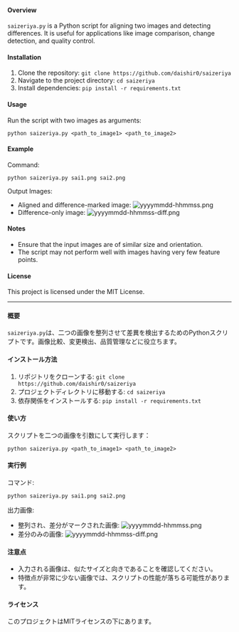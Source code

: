 #### Overview
`saizeriya.py` is a Python script for aligning two images and detecting differences. It is useful for applications like image comparison, change detection, and quality control.

#### Installation
1. Clone the repository: `git clone https://github.com/daishir0/saizeriya`
2. Navigate to the project directory: `cd saizeriya`
3. Install dependencies: `pip install -r requirements.txt`

#### Usage
Run the script with two images as arguments:
```
python saizeriya.py <path_to_image1> <path_to_image2>
```

#### Example
Command:
```
python saizeriya.py sai1.png sai2.png
```
Output Images:
- Aligned and difference-marked image: ![yyyymmdd-hhmmss.png](yyyymmdd-hhmmss.png)
- Difference-only image: ![yyyymmdd-hhmmss-diff.png](yyyymmdd-hhmmss-diff.png)

#### Notes
- Ensure that the input images are of similar size and orientation.
- The script may not perform well with images having very few feature points.

#### License
This project is licensed under the MIT License.

---


#### 概要
`saizeriya.py`は、二つの画像を整列させて差異を検出するためのPythonスクリプトです。画像比較、変更検出、品質管理などに役立ちます。

#### インストール方法
1. リポジトリをクローンする: `git clone https://github.com/daishir0/saizeriya`
2. プロジェクトディレクトリに移動する: `cd saizeriya`
3. 依存関係をインストールする: `pip install -r requirements.txt`

#### 使い方
スクリプトを二つの画像を引数にして実行します：
```
python saizeriya.py <path_to_image1> <path_to_image2>
```

#### 実行例
コマンド:
```
python saizeriya.py sai1.png sai2.png
```
出力画像:
- 整列され、差分がマークされた画像: ![yyyymmdd-hhmmss.png](yyyymmdd-hhmmss.png)
- 差分のみの画像: ![yyyymmdd-hhmmss-diff.png](yyyymmdd-hhmmss-diff.png)

#### 注意点
- 入力される画像は、似たサイズと向きであることを確認してください。
- 特徴点が非常に少ない画像では、スクリプトの性能が落ちる可能性があります。

#### ライセンス
このプロジェクトはMITライセンスの下にあります。
